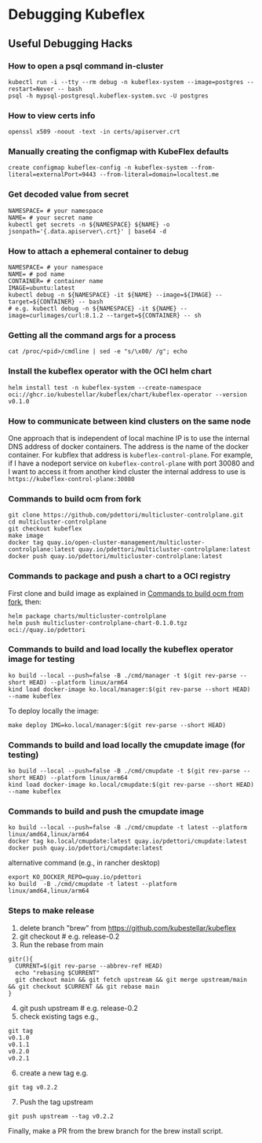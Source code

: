 # Debugging Kubeflex

## Useful Debugging Hacks

### How to open a psql command in-cluster

```shell
kubectl run -i --tty --rm debug -n kubeflex-system --image=postgres --restart=Never -- bash
psql -h mypsql-postgresql.kubeflex-system.svc -U postgres
```

### How to view certs info

```shell
openssl x509 -noout -text -in certs/apiserver.crt 
```

### Manually creating the configmap with KubeFlex defaults

```shell
create configmap kubeflex-config -n kubeflex-system --from-literal=externalPort=9443 --from-literal=domain=localtest.me
```

### Get decoded value from secret

```shell
NAMESPACE= # your namespace
NAME= # your secret name
kubectl get secrets -n ${NAMESPACE} ${NAME} -o jsonpath='{.data.apiserver\.crt}' | base64 -d
```

### How to attach a ephemeral container to debug

```shell
NAMESPACE= # your namespace
NAME= # pod name
CONTAINER= # container name
IMAGE=ubuntu:latest
kubectl debug -n ${NAMESPACE} -it ${NAME} --image=${IMAGE} --target=${CONTAINER} -- bash
# e.g. kubectl debug -n ${NAMESPACE} -it ${NAME} --image=curlimages/curl:8.1.2 --target=${CONTAINER} -- sh
```

### Getting all the command args for a process

```shell
cat /proc/<pid>/cmdline | sed -e "s/\x00/ /g"; echo
```

### Install the kubeflex operator with the OCI helm chart

```shell
helm install test -n kubeflex-system --create-namespace oci://ghcr.io/kubestellar/kubeflex/chart/kubeflex-operator --version v0.1.0
```

### How to communicate between kind clusters on the same node

One approach that is independent of local machine IP is to use the internal DNS address of
docker containers. The address is the name of the docker container. For kubflex that
address is `kubeflex-control-plane`. For example, if I have a nodeport service on 
`kubeflex-control-plane` with port 30080 and I want to access it from another kind cluster
the internal address to use is `https://kubeflex-control-plane:30080`

### Commands to build ocm from fork

```shell
git clone https://github.com/pdettori/multicluster-controlplane.git
cd multicluster-controlplane
git checkout kubeflex
make image
docker tag quay.io/open-cluster-management/multicluster-controlplane:latest quay.io/pdettori/multicluster-controlplane:latest
docker push quay.io/pdettori/multicluster-controlplane:latest
```
### Commands to package and push a chart to a OCI registry

First clone and build image as explained in [Commands to build ocm from fork](#commands-to-build-ocm-from-fork), then:

```shell
helm package charts/multicluster-controlplane
helm push multicluster-controlplane-chart-0.1.0.tgz oci://quay.io/pdettori
```

### Commands to build and load locally the kubeflex operator image for testing

```shell
ko build --local --push=false -B ./cmd/manager -t $(git rev-parse --short HEAD) --platform linux/arm64
kind load docker-image ko.local/manager:$(git rev-parse --short HEAD) --name kubeflex
```

To deploy locally the image:

```shell
make deploy IMG=ko.local/manager:$(git rev-parse --short HEAD)
```

### Commands to build and load locally the cmupdate image (for testing)

```shell
ko build --local --push=false -B ./cmd/cmupdate -t $(git rev-parse --short HEAD) --platform linux/arm64
kind load docker-image ko.local/cmupdate:$(git rev-parse --short HEAD) --name kubeflex
```
### Commands to build and push the cmupdate image

```shell
ko build --local --push=false -B ./cmd/cmupdate -t latest --platform linux/amd64,linux/arm64 
docker tag ko.local/cmupdate:latest quay.io/pdettori/cmupdate:latest
docker push quay.io/pdettori/cmupdate:latest
```
alternative command (e.g., in rancher desktop)

```shell
export KO_DOCKER_REPO=quay.io/pdettori
ko build  -B ./cmd/cmupdate -t latest --platform linux/amd64,linux/arm64
```

### Steps to make release

1. delete branch "brew" from https://github.com/kubestellar/kubeflex 
2. git checkout <release branch> # e.g. release-0.2
3. Run the rebase from main
```
gitr(){
  CURRENT=$(git rev-parse --abbrev-ref HEAD)
  echo "rebasing $CURRENT"
  git checkout main && git fetch upstream && git merge upstream/main && git checkout $CURRENT && git rebase main
}
```
4. git push upstream <release branch> # e.g. release-0.2
5. check existing tags e.g.,
```
git tag 
v0.1.0
v0.1.1
v0.2.0
v0.2.1
```
6. create a new tag e.g.
```
git tag v0.2.2
```
7. Push the tag upstream
```
git push upstream --tag v0.2.2
```
Finally, make a PR from the brew branch for the brew install script.